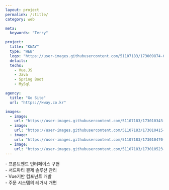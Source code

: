 ```yaml
---
layout: project
permalink: /:title/
category: web

meta:
  keywords: "Terry"

project:
  title: "KWAY"
  type: "WEB"
  logo: "https://user-images.githubusercontent.com/51107183/173009874-6827a0f1-4c61-43f0-a3ce-e48061ed5d89.png"
  details:
  techs:
    - Vue.JS
    - Java
    - Spring Boot
    - MySql

agency:
  title: "Go Site"
  url: "https://kway.co.kr"

images:
  - image:
    url: "https://user-images.githubusercontent.com/51107183/173010343-6b2f57f1-a1bb-44ad-a063-f29ae1d121a3.png"
  - image:
    url: "https://user-images.githubusercontent.com/51107183/173010415-493c979a-917e-4d9c-885a-7436bb52503b.png"
  - image:
    url: "https://user-images.githubusercontent.com/51107183/173010470-944e9801-77a0-4be6-b5f6-6e9e68b54e8f.png"
  - image:
    url: "https://user-images.githubusercontent.com/51107183/173010523-ff95438b-9fe7-4446-9253-a87038d037f8.png"
---
```

<p>
- 프론트엔드 인터페이스 구현 <br>   
- 서드파티 결제 솔루션 관리   <br>
- Vue기반 컴포넌트 개발   <br>
- 주문 시스템의 레거시 개편  <br>
</p>
